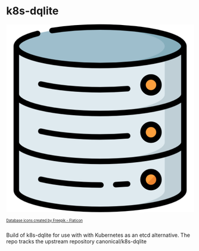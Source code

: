 # k8s-dqlite

![Logo](./images/server.png)

<sup><sup><a href="https://www.flaticon.com/free-icons/database" title="database icons">Database icons created by Freepik - Flaticon</a></sup></sup>

Build of k8s-dqlite for use with with Kubernetes as an etcd alternative. The repo tracks the upstream repository canonical/k8s-dqlite
